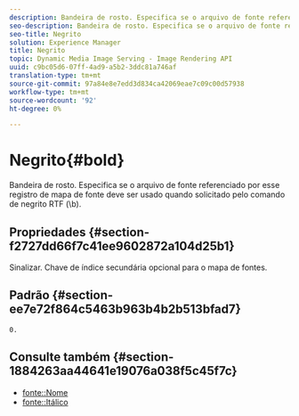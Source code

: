 ```yaml
---
description: Bandeira de rosto. Especifica se o arquivo de fonte referenciado por esse registro de mapa de fonte deve ser usado quando solicitado pelo comando de negrito RTF (\b).
seo-description: Bandeira de rosto. Especifica se o arquivo de fonte referenciado por esse registro de mapa de fonte deve ser usado quando solicitado pelo comando de negrito RTF (\b).
seo-title: Negrito
solution: Experience Manager
title: Negrito
topic: Dynamic Media Image Serving - Image Rendering API
uuid: c9bc05d6-07ff-4ad9-a5b2-3ddc81a746af
translation-type: tm+mt
source-git-commit: 97a84e8e7edd3d834ca42069eae7c09c00d57938
workflow-type: tm+mt
source-wordcount: '92'
ht-degree: 0%

---
```



# Negrito{#bold}

Bandeira de rosto. Especifica se o arquivo de fonte referenciado por esse registro de mapa de fonte deve ser usado quando solicitado pelo comando de negrito RTF (\b).

## Propriedades {#section-f2727dd66f7c41ee9602872a104d25b1}

Sinalizar. Chave de índice secundária opcional para o mapa de fontes.

## Padrão {#section-ee7e72f864c5463b963b4b2b513bfad7}

`0.`

## Consulte também {#section-1884263aa44641e19076a038f5c45f7c}

* [fonte::Nome](r-name-font.md#reference_C55889877DC54AABB60734DCDE86EE76)
* [fonte::Itálico](../../../../../is-api/image-catalog/image-serving-api-ref/c-image-catalog-reference/c-font-map-reference/r-italic-font.md#reference-dc04a532b34a41af81b0b9644acfaad6)
